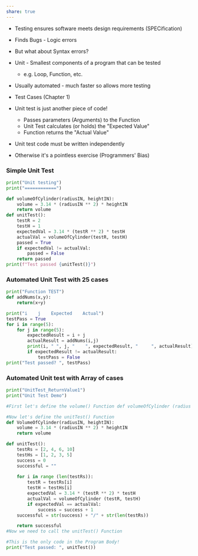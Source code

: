 ```yaml
---
share: true  
---  
```


- Testing ensures software meets design requirements (SPECification)
- Finds Bugs - Logic errors
- But what about Syntax errors?

- Unit - Smallest components of a program that can be tested
  - e.g. Loop, Function, etc.
- Usually automated - much faster so allows more testing
- Test Cases (Chapter 1)
- Unit test is just another piece of code!
  - Passes parameters (Arguments) to the Function
  - Unit Test calculates (or holds) the "Expected Value"
  - Function returns the "Actual Value"
- Unit test code must be written independently
- Otherwise it's a pointless exercise (Programmers' Bias)
### Simple Unit Test
```python
print("Unit testing")
print("============")

def volumeOfCylinder(radiusIN, heightIN):
	volume = 3.14 * (radiusIN ** 2) * heightIN
	return volume
def unitTest():
	testR = 2
	testH = 1
	expectedVal = 3.14 * (testR ** 2) * testH
	actualVal = volumeOfCylinder(testR, testH)
	passed = True
	if expectedVal != actualVal:
		passed = False
	return passed
print(f"Test passed {unitTest()}")
```

### Automated Unit Test with 25 cases
```python
print("Function TEST")
def addNums(x,y):
	return(x+y)

print("i    j    Expected    Actual")
testPass = True
for i in range(5):
	for j in range(5):
		expectedResult = i + j
		actualResult = addNums(i,j)
		print(i, " ", j, "    ", expectedResult, "     ", actualResult)
		if expectedResult != actualResult:
			testPass = False
print("Test passed? ", testPass)
```

### Automated Unit test with Array of cases
```python
print("UnitTest_ReturnValue1") 
print("Unit Test Demo")

#First let's define the volume() Function def volumeOfCylinder (radius IN, heightIN): volume = 3.14 * (radiusIN ** 2)* height IN return volume

#Now let's define the unitTest() Function 
def VolumeOfCylinder(radiusIN, heightIN):
	volume = 3.14 * (radiusIN ** 2) * heightIN
	return volume

def unitTest():
	testRs = [2, 4, 6, 10]
	testHs = [1, 2, 3, 5]
	success = 0
	successful = ""
	
	for i in range (len(testRs)): 
		testR = testRs[i] 
		testH = testHs[i] 
		expectedVal = 3.14 * (testR ** 2) * testH 
		actualVal = volumeOfCylinder (testR, testH) 
		if expectedVal == actualVal:
			success = success + 1 
	successful = str(success) + "/" + str(len(testRs))

	return successful
#Now we need to call the unitTest() Function

#This is the only code in the Program Body! 
print("Test passed: ", unitTest())
```



